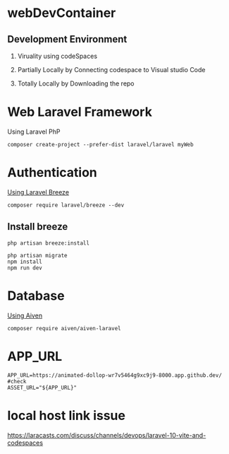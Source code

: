 # webDevContainer

## Development Environment

1. Viruality using codeSpaces

2. Partially Locally by Connecting codespace to Visual studio Code

3. Totally Locally by Downloading the repo

# Web Laravel Framework

Using Laravel PhP

```
composer create-project --prefer-dist laravel/laravel myWeb
```

# Authentication

[Using Laravel Breeze](https://laravel.com/docs/11.x/starter-kits#laravel-breeze)

```
composer require laravel/breeze --dev
```
## Install breeze

```
php artisan breeze:install
 
php artisan migrate
npm install
npm run dev
```

# Database

[Using Aiven](https://github.com/nglthu/Database/blob/main/aivenConnection.md)
```
composer require aiven/aiven-laravel

```


# APP_URL

```
APP_URL=https://animated-dollop-wr7v5464g9xc9j9-8000.app.github.dev/
#check
ASSET_URL="${APP_URL}"
```

# local host link issue
https://laracasts.com/discuss/channels/devops/laravel-10-vite-and-codespaces